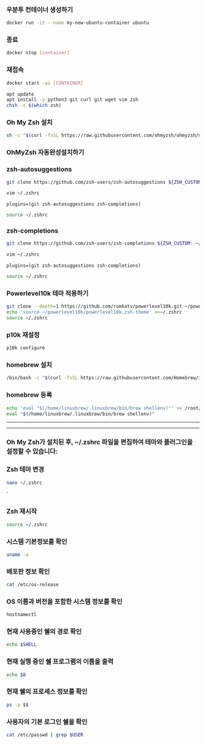 ### 우분투 컨테이너 생성하기
```bash
docker run -it --name my-new-ubuntu-container ubuntu
```

### 종료
```bash
docker stop [container]
```

### 재접속
```bash
docker start -ai [CONTAINER]
```



```bash
apt update
apt install -y python3 git curl git wget vim zsh
chsh -s $(which zsh)
```


### Oh My Zsh 설치
```bash
sh -c "$(curl -fsSL https://raw.githubusercontent.com/ohmyzsh/ohmyzsh/master/tools/install.sh)"
```

### OhMyZsh 자동완성설치하기
### zsh-autosuggestions


```bash
git clone https://github.com/zsh-users/zsh-autosuggestions ${ZSH_CUSTOM:-~/.oh-my-zsh/custom}/plugins/zsh-autosuggestions
```

```bash
vim ~/.zshrc
```

```
plugins=(git zsh-autosuggestions zsh-completions)
```

```bash
source ~/.zshrc
```

### zsh-completions
```bash
git clone https://github.com/zsh-users/zsh-completions ${ZSH_CUSTOM:-~/.oh-my-zsh/custom}/plugins/zsh-completions
```

```bash
vim ~/.zshrc
```

```
plugins=(git zsh-autosuggestions zsh-completions)
```

```bash
source ~/.zshrc
```


### Powerlevel10k 테마 적용하기
```bash
git clone --depth=1 https://github.com/romkatv/powerlevel10k.git ~/powerlevel10k
echo 'source ~/powerlevel10k/powerlevel10k.zsh-theme' >>~/.zshrc
source ~/.zshrc
```

### p10k 재설정
```bash
p10k configure
```


### homebrew 설치
```bash
/bin/bash -c "$(curl -fsSL https://raw.githubusercontent.com/Homebrew/install/HEAD/install.sh)"
```

### homebrew 등록
```bash
echo 'eval "$(/home/linuxbrew/.linuxbrew/bin/brew shellenv)"' >> /root/.zshrc
eval "$(/home/linuxbrew/.linuxbrew/bin/brew shellenv)"
```



---
---

### Oh My Zsh가 설치된 후, ~/.zshrc 파일을 편집하여 테마와 플러그인을 설정할 수 있습니다:
### Zsh 테마 변경
```bash
nano ~/.zshrc
```
`
### Zsh 재시작
```bash
source ~/.zshrc
```

### 시스템 기본정보를 확인
```bash
uname -a
```

### 배포판 정보 확인
```bash
cat /etc/os-release
```

### OS 이름과 버전을 포함한 시스템 정보를 확인
```bash
hostnamectl
```


### 현재 사용중인 쉘의 경로 확인
```bash
echo $SHELL
```

### 현재 실행 중인 쉘 프로그램의 이름을 출력
```bash
echo $0
```

### 현재 쉘의 프로세스 정보를 확인
```bash
ps -p $$
```

### 사용자의 기본 로그인 쉘을 확인
```bash
cat /etc/passwd | grep $USER
```


